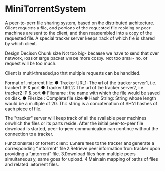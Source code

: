 # MiniTorrentSystem
A peer-to-peer file sharing system, based on the distributed architecture. 
Client requests a file, and portions of the requested file residing or peer machines are sent to the client, and then reassembled into a copy of the requested file.
A special tracker server keeps track of which file is shared by which client.

Design Decison
Chunk size
Not too big- because we have to send that over network, loss of large packet will be more costly.
Not too small- no. of request will be too much.

Client is multi-threaded,so that multiple requests can be handlded.

Format of .mtorrent file:
● Tracker URL1: The url of the tracker server1, i.e. tracker1 IP & port
● Tracker URL2: The url of the tracker server2, i.e. tracker2 IP & port
● Filename : the name with which the file would be saved on disk.
● Filesize : Complete file size
● Hash String: String whose length would be a multiple of 20. This string is a
concatenation of SHA1 hashes of each piece of file.


The "tracker" server  will keep track of all the available peer machines onwhich the files or its parts reside.
After the initial peer-to-peer file download is started, peer-to-peer communication can continue
without the connection to a tracker.


Functionalities of torrent client:
1.Share files to the tracker and generate a corresponding “.mtorrent” file
2.Retrieve peer information from tracker upon providing a “.mtorrent” file.
3.Download files from multiple peers simultaneously, same goes for upload.
4.Maintain mapping of paths of files and related .mtorrent files.

